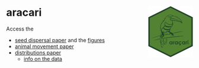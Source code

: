 
<!-- README.md is generated from README.Rmd. Please edit that file -->

# aracari <img src="images/aracari.png" align="right" height="139" />

<!-- badges: start -->
<!-- badges: end -->

Access the

- [seed dispersal
  paper](https://javirudolph.github.io/aracari/paper/paper.html) and the
  [figures](https://javirudolph.github.io/aracari/paper/figures_tables.html)
- [animal movement
  paper](https://javirudolph.github.io/aracari/movement_paper/rudolph_ch2.html)  
- [distributions
  paper](https://javirudolph.github.io/aracari/distributions_paper/rudolph_distributions.html)
  - [info on the
    data](https://javirudolph.github.io/aracari/distributions_paper/format_raw_dat.html)
